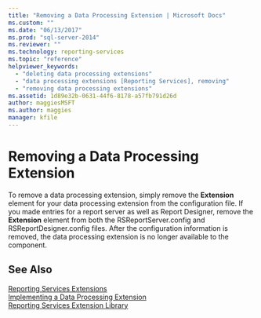 ```yaml
---
title: "Removing a Data Processing Extension | Microsoft Docs"
ms.custom: ""
ms.date: "06/13/2017"
ms.prod: "sql-server-2014"
ms.reviewer: ""
ms.technology: reporting-services
ms.topic: "reference"
helpviewer_keywords: 
  - "deleting data processing extensions"
  - "data processing extensions [Reporting Services], removing"
  - "removing data processing extensions"
ms.assetid: 1d89e32b-0631-44f6-8178-a57fb791d26d
author: maggiesMSFT
ms.author: maggies
manager: kfile
---
```

# Removing a Data Processing Extension
  To remove a data processing extension, simply remove the **Extension** element for your data processing extension from the configuration file. If you made entries for a report server as well as Report Designer, remove the **Extension** element from both the RSReportServer.config and RSReportDesigner.config files. After the configuration information is removed, the data processing extension is no longer available to the component.  
  
## See Also  
 [Reporting Services Extensions](../reporting-services-extensions.md)   
 [Implementing a Data Processing Extension](implementing-a-data-processing-extension.md)   
 [Reporting Services Extension Library](../reporting-services-extension-library.md)  
  
  
